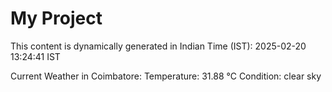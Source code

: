 # My Project

This content is dynamically generated in Indian Time (IST): 2025-02-20 13:24:41 IST


Current Weather in Coimbatore:
Temperature: 31.88 °C
Condition: clear sky
